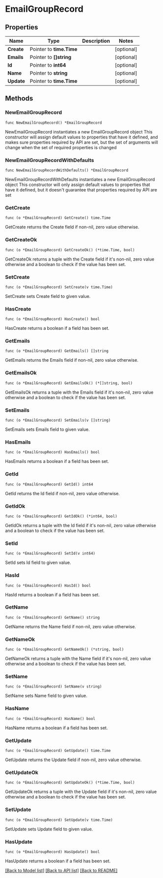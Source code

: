 # EmailGroupRecord

## Properties

Name | Type | Description | Notes
------------ | ------------- | ------------- | -------------
**Create** | Pointer to **time.Time** |  | [optional] 
**Emails** | Pointer to **[]string** |  | [optional] 
**Id** | Pointer to **int64** |  | [optional] 
**Name** | Pointer to **string** |  | [optional] 
**Update** | Pointer to **time.Time** |  | [optional] 

## Methods

### NewEmailGroupRecord

`func NewEmailGroupRecord() *EmailGroupRecord`

NewEmailGroupRecord instantiates a new EmailGroupRecord object
This constructor will assign default values to properties that have it defined,
and makes sure properties required by API are set, but the set of arguments
will change when the set of required properties is changed

### NewEmailGroupRecordWithDefaults

`func NewEmailGroupRecordWithDefaults() *EmailGroupRecord`

NewEmailGroupRecordWithDefaults instantiates a new EmailGroupRecord object
This constructor will only assign default values to properties that have it defined,
but it doesn't guarantee that properties required by API are set

### GetCreate

`func (o *EmailGroupRecord) GetCreate() time.Time`

GetCreate returns the Create field if non-nil, zero value otherwise.

### GetCreateOk

`func (o *EmailGroupRecord) GetCreateOk() (*time.Time, bool)`

GetCreateOk returns a tuple with the Create field if it's non-nil, zero value otherwise
and a boolean to check if the value has been set.

### SetCreate

`func (o *EmailGroupRecord) SetCreate(v time.Time)`

SetCreate sets Create field to given value.

### HasCreate

`func (o *EmailGroupRecord) HasCreate() bool`

HasCreate returns a boolean if a field has been set.

### GetEmails

`func (o *EmailGroupRecord) GetEmails() []string`

GetEmails returns the Emails field if non-nil, zero value otherwise.

### GetEmailsOk

`func (o *EmailGroupRecord) GetEmailsOk() (*[]string, bool)`

GetEmailsOk returns a tuple with the Emails field if it's non-nil, zero value otherwise
and a boolean to check if the value has been set.

### SetEmails

`func (o *EmailGroupRecord) SetEmails(v []string)`

SetEmails sets Emails field to given value.

### HasEmails

`func (o *EmailGroupRecord) HasEmails() bool`

HasEmails returns a boolean if a field has been set.

### GetId

`func (o *EmailGroupRecord) GetId() int64`

GetId returns the Id field if non-nil, zero value otherwise.

### GetIdOk

`func (o *EmailGroupRecord) GetIdOk() (*int64, bool)`

GetIdOk returns a tuple with the Id field if it's non-nil, zero value otherwise
and a boolean to check if the value has been set.

### SetId

`func (o *EmailGroupRecord) SetId(v int64)`

SetId sets Id field to given value.

### HasId

`func (o *EmailGroupRecord) HasId() bool`

HasId returns a boolean if a field has been set.

### GetName

`func (o *EmailGroupRecord) GetName() string`

GetName returns the Name field if non-nil, zero value otherwise.

### GetNameOk

`func (o *EmailGroupRecord) GetNameOk() (*string, bool)`

GetNameOk returns a tuple with the Name field if it's non-nil, zero value otherwise
and a boolean to check if the value has been set.

### SetName

`func (o *EmailGroupRecord) SetName(v string)`

SetName sets Name field to given value.

### HasName

`func (o *EmailGroupRecord) HasName() bool`

HasName returns a boolean if a field has been set.

### GetUpdate

`func (o *EmailGroupRecord) GetUpdate() time.Time`

GetUpdate returns the Update field if non-nil, zero value otherwise.

### GetUpdateOk

`func (o *EmailGroupRecord) GetUpdateOk() (*time.Time, bool)`

GetUpdateOk returns a tuple with the Update field if it's non-nil, zero value otherwise
and a boolean to check if the value has been set.

### SetUpdate

`func (o *EmailGroupRecord) SetUpdate(v time.Time)`

SetUpdate sets Update field to given value.

### HasUpdate

`func (o *EmailGroupRecord) HasUpdate() bool`

HasUpdate returns a boolean if a field has been set.


[[Back to Model list]](../README.md#documentation-for-models) [[Back to API list]](../README.md#documentation-for-api-endpoints) [[Back to README]](../README.md)


